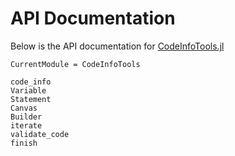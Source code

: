 # API Documentation

Below is the API documentation for [CodeInfoTools.jl](https://github.com/JuliaCompilerPlugins/CodeInfoTools.jl)

```@meta
CurrentModule = CodeInfoTools
```

```@docs
code_info
Variable
Statement
Canvas
Builder
iterate
validate_code
finish
```
